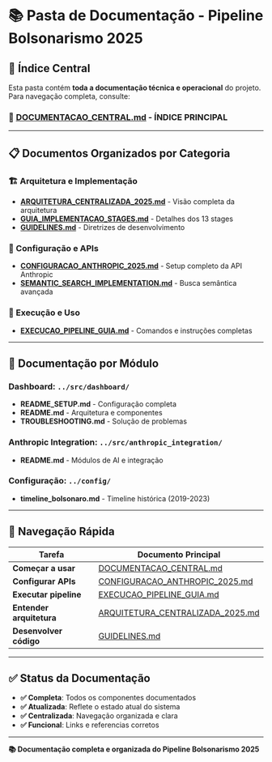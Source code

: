 # 📚 Pasta de Documentação - Pipeline Bolsonarismo 2025

## 🎯 **Índice Central**

Esta pasta contém **toda a documentação técnica e operacional** do projeto. Para navegação completa, consulte:

### 🚨 **[DOCUMENTACAO_CENTRAL.md](DOCUMENTACAO_CENTRAL.md)** - **ÍNDICE PRINCIPAL**

---

## 📋 **Documentos Organizados por Categoria**

### **🏗️ Arquitetura e Implementação**
- **[ARQUITETURA_CENTRALIZADA_2025.md](ARQUITETURA_CENTRALIZADA_2025.md)** - Visão completa da arquitetura
- **[GUIA_IMPLEMENTACAO_STAGES.md](GUIA_IMPLEMENTACAO_STAGES.md)** - Detalhes dos 13 stages
- **[GUIDELINES.md](GUIDELINES.md)** - Diretrizes de desenvolvimento

### **🧠 Configuração e APIs**
- **[CONFIGURACAO_ANTHROPIC_2025.md](CONFIGURACAO_ANTHROPIC_2025.md)** - Setup completo da API Anthropic
- **[SEMANTIC_SEARCH_IMPLEMENTATION.md](SEMANTIC_SEARCH_IMPLEMENTATION.md)** - Busca semântica avançada

### **🚀 Execução e Uso**
- **[EXECUCAO_PIPELINE_GUIA.md](EXECUCAO_PIPELINE_GUIA.md)** - Comandos e instruções completas

---

## 📁 **Documentação por Módulo**

### **Dashboard**: `../src/dashboard/`
- **README_SETUP.md** - Configuração completa
- **README.md** - Arquitetura e componentes  
- **TROUBLESHOOTING.md** - Solução de problemas

### **Anthropic Integration**: `../src/anthropic_integration/`
- **README.md** - Módulos de AI e integração

### **Configuração**: `../config/`
- **timeline_bolsonaro.md** - Timeline histórica (2019-2023)

---

## 🎯 **Navegação Rápida**

| **Tarefa** | **Documento Principal** |
|------------|-------------------------|
| **Começar a usar** | [DOCUMENTACAO_CENTRAL.md](DOCUMENTACAO_CENTRAL.md) |
| **Configurar APIs** | [CONFIGURACAO_ANTHROPIC_2025.md](CONFIGURACAO_ANTHROPIC_2025.md) |
| **Executar pipeline** | [EXECUCAO_PIPELINE_GUIA.md](EXECUCAO_PIPELINE_GUIA.md) |
| **Entender arquitetura** | [ARQUITETURA_CENTRALIZADA_2025.md](ARQUITETURA_CENTRALIZADA_2025.md) |
| **Desenvolver código** | [GUIDELINES.md](GUIDELINES.md) |

---

## ✅ **Status da Documentação**

- **✅ Completa**: Todos os componentes documentados
- **✅ Atualizada**: Reflete o estado atual do sistema  
- **✅ Centralizada**: Navegação organizada e clara
- **✅ Funcional**: Links e referencias corretos

---

**📚 Documentação completa e organizada do Pipeline Bolsonarismo 2025**